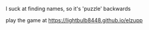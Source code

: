 I suck at finding names, so it's 'puzzle' backwards

play the game at https://lightbulb8448.github.io/elzupp